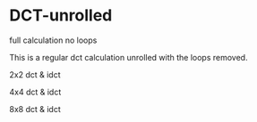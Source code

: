 # DCT-unrolled
full calculation no loops

This is a regular dct calculation unrolled with the loops removed.

2x2 dct & idct

4x4 dct & idct

8x8 dct & idct

